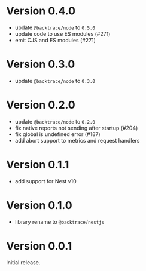 # Version 0.4.0

-   update `@backtrace/node` to `0.5.0`
-   update code to use ES modules (#271)
-   emit CJS and ES modules (#271)

# Version 0.3.0

-   update `@backtrace/node` to `0.3.0`

# Version 0.2.0

-   update `@backtrace/node` to `0.2.0`
-   fix native reports not sending after startup (#204)
-   fix global is undefined error (#187)
-   add abort support to metrics and request handlers

# Version 0.1.1

-   add support for Nest v10

# Version 0.1.0

-   library rename to `@backtrace/nestjs`

# Version 0.0.1

Initial release.

